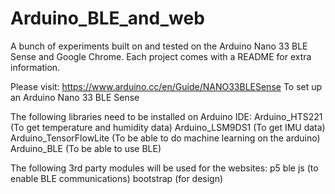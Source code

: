 # Arduino_BLE_and_web
A bunch of experiments built on and tested on the Arduino Nano 33 BLE Sense and Google Chrome.
Each project comes with a README for extra information.

Please visit: https://www.arduino.cc/en/Guide/NANO33BLESense
To set up an Arduino Nano 33 BLE Sense

The following libraries need to be installed on Arduino IDE:
Arduino_HTS221 (To get temperature and humidity data)
Arduino_LSM9DS1 (To get IMU data)
Arduino_TensorFlowLite (To be able to do machine learning on the arduino)
Arduino_BLE (To be able to use BLE)

The following 3rd party modules will be used for the websites:
p5 ble js (to enable BLE communications)
bootstrap (for design)